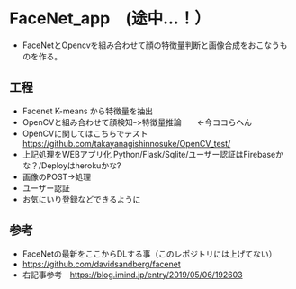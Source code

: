 # FaceNet_app　(途中…！）
- FaceNetとOpencvを組み合わせて顔の特徴量判断と画像合成をおこなうものを作る。

## 工程
- Facenet K-means から特徴量を抽出
- OpenCVと組み合わせて顔検知ｰ>特徴量推論　　←今ココらへん
- OpenCVに関してはこちらでテスト https://github.com/takayanagishinnosuke/OpenCV_test/
- 上記処理をWEBアプリ化 Python/Flask/Sqlite/ユーザー認証はFirebaseかな？/Deployはherokuかな?
- 画像のPOST->処理
- ユーザー認証
- お気にいり登録などできるように

## 参考
- FaceNetの最新をここからDLする事（このレポジトリには上げてない）
- https://github.com/davidsandberg/facenet
- 右記事参考　https://blog.imind.jp/entry/2019/05/06/192603
